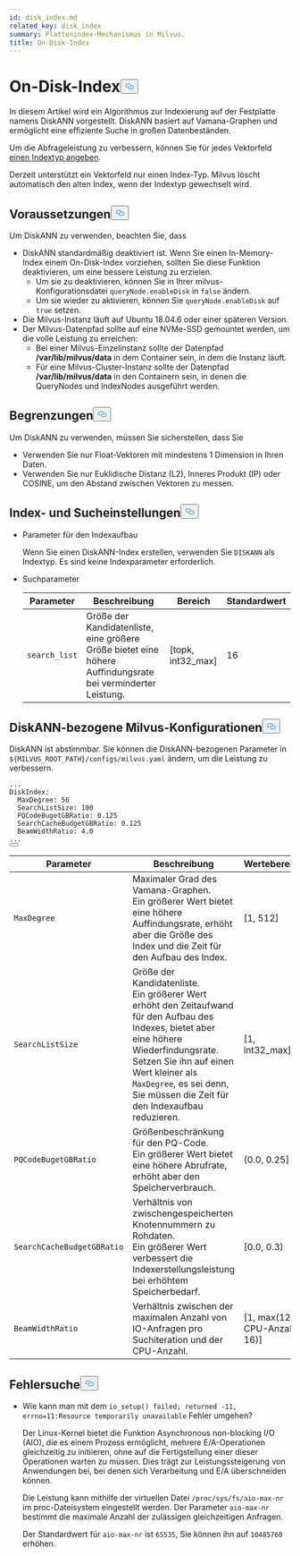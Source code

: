 ```yaml
---
id: disk_index.md
related_key: disk_index
summary: Plattenindex-Mechanismus in Milvus.
title: On-Disk-Index
---
```

<h1 id="On-disk-Index" class="common-anchor-header">On-Disk-Index<button data-href="#On-disk-Index" class="anchor-icon" translate="no">
      <svg translate="no"
        aria-hidden="true"
        focusable="false"
        height="20"
        version="1.1"
        viewBox="0 0 16 16"
        width="16"
      >
        <path
          fill="#0092E4"
          fill-rule="evenodd"
          d="M4 9h1v1H4c-1.5 0-3-1.69-3-3.5S2.55 3 4 3h4c1.45 0 3 1.69 3 3.5 0 1.41-.91 2.72-2 3.25V8.59c.58-.45 1-1.27 1-2.09C10 5.22 8.98 4 8 4H4c-.98 0-2 1.22-2 2.5S3 9 4 9zm9-3h-1v1h1c1 0 2 1.22 2 2.5S13.98 12 13 12H9c-.98 0-2-1.22-2-2.5 0-.83.42-1.64 1-2.09V6.25c-1.09.53-2 1.84-2 3.25C6 11.31 7.55 13 9 13h4c1.45 0 3-1.69 3-3.5S14.5 6 13 6z"
        ></path>
      </svg>
    </button></h1><p>In diesem Artikel wird ein Algorithmus zur Indexierung auf der Festplatte namens DiskANN vorgestellt. DiskANN basiert auf Vamana-Graphen und ermöglicht eine effiziente Suche in großen Datenbeständen.</p>
<p>Um die Abfrageleistung zu verbessern, können Sie für jedes Vektorfeld <a href="/docs/de/v2.4.x/index-vector-fields.md">einen Indextyp angeben</a>.</p>
<div class="alert note"> 
Derzeit unterstützt ein Vektorfeld nur einen Index-Typ. Milvus löscht automatisch den alten Index, wenn der Indextyp gewechselt wird.</div>
<h2 id="Prerequisites" class="common-anchor-header">Voraussetzungen<button data-href="#Prerequisites" class="anchor-icon" translate="no">
      <svg translate="no"
        aria-hidden="true"
        focusable="false"
        height="20"
        version="1.1"
        viewBox="0 0 16 16"
        width="16"
      >
        <path
          fill="#0092E4"
          fill-rule="evenodd"
          d="M4 9h1v1H4c-1.5 0-3-1.69-3-3.5S2.55 3 4 3h4c1.45 0 3 1.69 3 3.5 0 1.41-.91 2.72-2 3.25V8.59c.58-.45 1-1.27 1-2.09C10 5.22 8.98 4 8 4H4c-.98 0-2 1.22-2 2.5S3 9 4 9zm9-3h-1v1h1c1 0 2 1.22 2 2.5S13.98 12 13 12H9c-.98 0-2-1.22-2-2.5 0-.83.42-1.64 1-2.09V6.25c-1.09.53-2 1.84-2 3.25C6 11.31 7.55 13 9 13h4c1.45 0 3-1.69 3-3.5S14.5 6 13 6z"
        ></path>
      </svg>
    </button></h2><p>Um DiskANN zu verwenden, beachten Sie, dass</p>
<ul>
<li>DiskANN standardmäßig deaktiviert ist. Wenn Sie einen In-Memory-Index einem On-Disk-Index vorziehen, sollten Sie diese Funktion deaktivieren, um eine bessere Leistung zu erzielen.<ul>
<li>Um sie zu deaktivieren, können Sie in Ihrer milvus-Konfigurationsdatei <code translate="no">queryNode.enableDisk</code> in <code translate="no">false</code> ändern.</li>
<li>Um sie wieder zu aktivieren, können Sie <code translate="no">queryNode.enableDisk</code> auf <code translate="no">true</code> setzen.</li>
</ul></li>
<li>Die Milvus-Instanz läuft auf Ubuntu 18.04.6 oder einer späteren Version.</li>
<li>Der Milvus-Datenpfad sollte auf eine NVMe-SSD gemountet werden, um die volle Leistung zu erreichen:<ul>
<li>Bei einer Milvus-Einzelinstanz sollte der Datenpfad <strong>/var/lib/milvus/data</strong> in dem Container sein, in dem die Instanz läuft.</li>
<li>Für eine Milvus-Cluster-Instanz sollte der Datenpfad <strong>/var/lib/milvus/data</strong> in den Containern sein, in denen die QueryNodes und IndexNodes ausgeführt werden.</li>
</ul></li>
</ul>
<h2 id="Limits" class="common-anchor-header">Begrenzungen<button data-href="#Limits" class="anchor-icon" translate="no">
      <svg translate="no"
        aria-hidden="true"
        focusable="false"
        height="20"
        version="1.1"
        viewBox="0 0 16 16"
        width="16"
      >
        <path
          fill="#0092E4"
          fill-rule="evenodd"
          d="M4 9h1v1H4c-1.5 0-3-1.69-3-3.5S2.55 3 4 3h4c1.45 0 3 1.69 3 3.5 0 1.41-.91 2.72-2 3.25V8.59c.58-.45 1-1.27 1-2.09C10 5.22 8.98 4 8 4H4c-.98 0-2 1.22-2 2.5S3 9 4 9zm9-3h-1v1h1c1 0 2 1.22 2 2.5S13.98 12 13 12H9c-.98 0-2-1.22-2-2.5 0-.83.42-1.64 1-2.09V6.25c-1.09.53-2 1.84-2 3.25C6 11.31 7.55 13 9 13h4c1.45 0 3-1.69 3-3.5S14.5 6 13 6z"
        ></path>
      </svg>
    </button></h2><p>Um DiskANN zu verwenden, müssen Sie sicherstellen, dass Sie</p>
<ul>
<li>Verwenden Sie nur Float-Vektoren mit mindestens 1 Dimension in Ihren Daten.</li>
<li>Verwenden Sie nur Euklidische Distanz (L2), Inneres Produkt (IP) oder COSINE, um den Abstand zwischen Vektoren zu messen.</li>
</ul>
<h2 id="Index-and-search-settings" class="common-anchor-header">Index- und Sucheinstellungen<button data-href="#Index-and-search-settings" class="anchor-icon" translate="no">
      <svg translate="no"
        aria-hidden="true"
        focusable="false"
        height="20"
        version="1.1"
        viewBox="0 0 16 16"
        width="16"
      >
        <path
          fill="#0092E4"
          fill-rule="evenodd"
          d="M4 9h1v1H4c-1.5 0-3-1.69-3-3.5S2.55 3 4 3h4c1.45 0 3 1.69 3 3.5 0 1.41-.91 2.72-2 3.25V8.59c.58-.45 1-1.27 1-2.09C10 5.22 8.98 4 8 4H4c-.98 0-2 1.22-2 2.5S3 9 4 9zm9-3h-1v1h1c1 0 2 1.22 2 2.5S13.98 12 13 12H9c-.98 0-2-1.22-2-2.5 0-.83.42-1.64 1-2.09V6.25c-1.09.53-2 1.84-2 3.25C6 11.31 7.55 13 9 13h4c1.45 0 3-1.69 3-3.5S14.5 6 13 6z"
        ></path>
      </svg>
    </button></h2><ul>
<li><p>Parameter für den Indexaufbau</p>
<p>Wenn Sie einen DiskANN-Index erstellen, verwenden Sie <code translate="no">DISKANN</code> als Indextyp. Es sind keine Indexparameter erforderlich.</p></li>
<li><p>Suchparameter</p>
<table>
<thead>
<tr><th>Parameter</th><th>Beschreibung</th><th>Bereich</th><th>Standardwert</th></tr>
</thead>
<tbody>
<tr><td><code translate="no">search_list</code></td><td>Größe der Kandidatenliste, eine größere Größe bietet eine höhere Auffindungsrate bei verminderter Leistung.</td><td>[topk, int32_max]</td><td>16</td></tr>
</tbody>
</table>
</li>
</ul>
<h2 id="DiskANN-related-Milvus-configurations" class="common-anchor-header">DiskANN-bezogene Milvus-Konfigurationen<button data-href="#DiskANN-related-Milvus-configurations" class="anchor-icon" translate="no">
      <svg translate="no"
        aria-hidden="true"
        focusable="false"
        height="20"
        version="1.1"
        viewBox="0 0 16 16"
        width="16"
      >
        <path
          fill="#0092E4"
          fill-rule="evenodd"
          d="M4 9h1v1H4c-1.5 0-3-1.69-3-3.5S2.55 3 4 3h4c1.45 0 3 1.69 3 3.5 0 1.41-.91 2.72-2 3.25V8.59c.58-.45 1-1.27 1-2.09C10 5.22 8.98 4 8 4H4c-.98 0-2 1.22-2 2.5S3 9 4 9zm9-3h-1v1h1c1 0 2 1.22 2 2.5S13.98 12 13 12H9c-.98 0-2-1.22-2-2.5 0-.83.42-1.64 1-2.09V6.25c-1.09.53-2 1.84-2 3.25C6 11.31 7.55 13 9 13h4c1.45 0 3-1.69 3-3.5S14.5 6 13 6z"
        ></path>
      </svg>
    </button></h2><p>DiskANN ist abstimmbar. Sie können die DiskANN-bezogenen Parameter in <code translate="no">${MILVUS_ROOT_PATH}/configs/milvus.yaml</code> ändern, um die Leistung zu verbessern.</p>
<pre><code translate="no" class="language-YAML">...
DiskIndex:
  MaxDegree: 56
  SearchListSize: 100
  PQCodeBugetGBRatio: 0.125
  SearchCacheBudgetGBRatio: 0.125
  BeamWidthRatio: 4.0
...
<button class="copy-code-btn"></button></code></pre>
<table>
<thead>
<tr><th>Parameter</th><th>Beschreibung</th><th>Wertebereich</th><th>Standardwert</th></tr>
</thead>
<tbody>
<tr><td><code translate="no">MaxDegree</code></td><td>Maximaler Grad des Vamana-Graphen. <br/> Ein größerer Wert bietet eine höhere Auffindungsrate, erhöht aber die Größe des Index und die Zeit für den Aufbau des Index.</td><td>[1, 512]</td><td>56</td></tr>
<tr><td><code translate="no">SearchListSize</code></td><td>Größe der Kandidatenliste. <br/> Ein größerer Wert erhöht den Zeitaufwand für den Aufbau des Indexes, bietet aber eine höhere Wiederfindungsrate. <br/> Setzen Sie ihn auf einen Wert kleiner als <code translate="no">MaxDegree</code>, es sei denn, Sie müssen die Zeit für den Indexaufbau reduzieren.</td><td>[1, int32_max]</td><td>100</td></tr>
<tr><td><code translate="no">PQCodeBugetGBRatio</code></td><td>Größenbeschränkung für den PQ-Code. <br/> Ein größerer Wert bietet eine höhere Abrufrate, erhöht aber den Speicherverbrauch.</td><td>(0.0, 0.25]</td><td>0.125</td></tr>
<tr><td><code translate="no">SearchCacheBudgetGBRatio</code></td><td>Verhältnis von zwischengespeicherten Knotennummern zu Rohdaten. <br/> Ein größerer Wert verbessert die Indexerstellungsleistung bei erhöhtem Speicherbedarf.</td><td>[0.0, 0.3)</td><td>0.10</td></tr>
<tr><td><code translate="no">BeamWidthRatio</code></td><td>Verhältnis zwischen der maximalen Anzahl von IO-Anfragen pro Suchiteration und der CPU-Anzahl.</td><td>[1, max(128 / CPU-Anzahl, 16)]</td><td>4.0</td></tr>
</tbody>
</table>
<h2 id="Troubleshooting" class="common-anchor-header">Fehlersuche<button data-href="#Troubleshooting" class="anchor-icon" translate="no">
      <svg translate="no"
        aria-hidden="true"
        focusable="false"
        height="20"
        version="1.1"
        viewBox="0 0 16 16"
        width="16"
      >
        <path
          fill="#0092E4"
          fill-rule="evenodd"
          d="M4 9h1v1H4c-1.5 0-3-1.69-3-3.5S2.55 3 4 3h4c1.45 0 3 1.69 3 3.5 0 1.41-.91 2.72-2 3.25V8.59c.58-.45 1-1.27 1-2.09C10 5.22 8.98 4 8 4H4c-.98 0-2 1.22-2 2.5S3 9 4 9zm9-3h-1v1h1c1 0 2 1.22 2 2.5S13.98 12 13 12H9c-.98 0-2-1.22-2-2.5 0-.83.42-1.64 1-2.09V6.25c-1.09.53-2 1.84-2 3.25C6 11.31 7.55 13 9 13h4c1.45 0 3-1.69 3-3.5S14.5 6 13 6z"
        ></path>
      </svg>
    </button></h2><ul>
<li><p>Wie kann man mit dem <code translate="no">io_setup() failed; returned -11, errno=11:Resource temporarily unavailable</code> Fehler umgehen?</p>
<p>Der Linux-Kernel bietet die Funktion Asynchronous non-blocking I/O (AIO), die es einem Prozess ermöglicht, mehrere E/A-Operationen gleichzeitig zu initiieren, ohne auf die Fertigstellung einer dieser Operationen warten zu müssen. Dies trägt zur Leistungssteigerung von Anwendungen bei, bei denen sich Verarbeitung und E/A überschneiden können.</p>
<p>Die Leistung kann mithilfe der virtuellen Datei <code translate="no">/proc/sys/fs/aio-max-nr</code> im proc-Dateisystem eingestellt werden. Der Parameter <code translate="no">aio-max-nr</code> bestimmt die maximale Anzahl der zulässigen gleichzeitigen Anfragen.</p>
<p>Der Standardwert für <code translate="no">aio-max-nr</code> ist <code translate="no">65535</code>, Sie können ihn auf <code translate="no">10485760</code> erhöhen.</p></li>
</ul>
